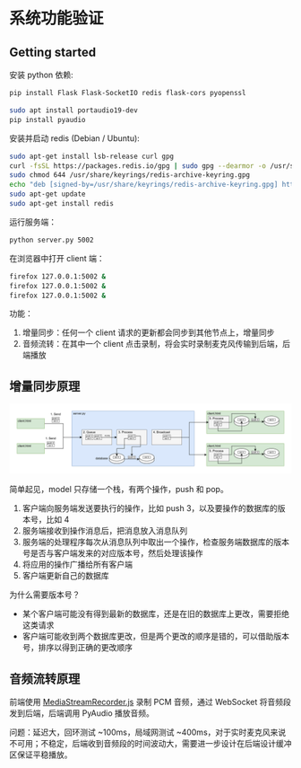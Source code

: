 # 系统功能验证

## Getting started

安装 python 依赖:

```bash
pip install Flask Flask-SocketIO redis flask-cors pyopenssl
```

```bash
sudo apt install portaudio19-dev
pip install pyaudio
```

安装并启动 redis (Debian / Ubuntu):

```bash
sudo apt-get install lsb-release curl gpg
curl -fsSL https://packages.redis.io/gpg | sudo gpg --dearmor -o /usr/share/keyrings/redis-archive-keyring.gpg
sudo chmod 644 /usr/share/keyrings/redis-archive-keyring.gpg
echo "deb [signed-by=/usr/share/keyrings/redis-archive-keyring.gpg] https://packages.redis.io/deb $(lsb_release -cs) main" | sudo tee /etc/apt/sources.list.d/redis.list
sudo apt-get update
sudo apt-get install redis
```

运行服务端：

```bash
python server.py 5002
```

在浏览器中打开 client 端：

```bash
firefox 127.0.0.1:5002 &
firefox 127.0.0.1:5002 &
firefox 127.0.0.1:5002 &
```

功能：

1. 增量同步：任何一个 client 请求的更新都会同步到其他节点上，增量同步
2. 音频流转：在其中一个 client 点击录制，将会实时录制麦克风传输到后端，后端播放

## 增量同步原理

![](flask.drawio.png)

简单起见，model 只存储一个栈，有两个操作，push 和 pop。

1. 客户端向服务端发送要执行的操作，比如 push 3，以及要操作的数据库的版本号，比如 4
2. 服务端接收到操作消息后，把消息放入消息队列
3. 服务端的处理程序每次从消息队列中取出一个操作，检查服务端数据库的版本号是否与客户端发来的对应版本号，然后处理该操作
4. 将应用的操作广播给所有客户端
5. 客户端更新自己的数据库

为什么需要版本号？

- 某个客户端可能没有得到最新的数据库，还是在旧的数据库上更改，需要拒绝这类请求
- 客户端可能收到两个数据库更改，但是两个更改的顺序是错的，可以借助版本号，排序以得到正确的更改顺序

## 音频流转原理

前端使用 [MediaStreamRecorder.js](https://github.com/streamproc/MediaStreamRecorder) 录制 PCM 音频，通过 WebSocket 将音频段发到后端，后端调用 PyAudio 播放音频。

问题：延迟大，回环测试 ~100ms，局域网测试 ~400ms，对于实时麦克风来说不可用；不稳定，后端收到音频段的时间波动大，需要进一步设计在后端设计缓冲区保证平稳播放。